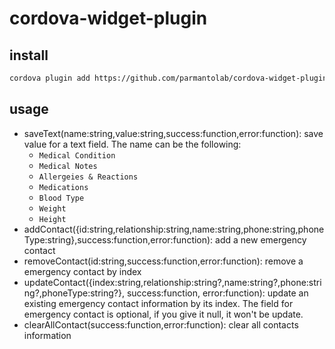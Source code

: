 # cordova-widget-plugin


## install 
```bash
cordova plugin add https://github.com/parmantolab/cordova-widget-plugin
```

## usage

* saveText(name:string,value:string,success:function,error:function): 
save value for a text field. The name can be the following:
    * ```Medical Condition```
    * ```Medical Notes```
    * ```Allergeies & Reactions```
    * ```Medications```
    * ```Blood Type```
    * ```Weight```
    * ```Height```
* addContact({id:string,relationship:string,name:string,phone:string,phoneType:string},success:function,error:function): add a new emergency contact
* removeContact(id:string,success:function,error:function): remove a emergency contact by index
* updateContact({index:string,relationship:string?,name:string?,phone:string?,phoneType:string?}, success:function, error:function): update an existing emergency contact information by its index. The field for emergency contact is optional, if you give it null, it won't be update.
* clearAllContact(success:function,error:function): clear all contacts information

